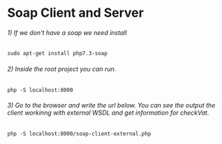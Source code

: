 # Soap Client and Server

###### 1) If we don't have a soap we need install 

````
sudo apt-get install php7.3-soap 
````

###### 2) Inside the root project you can run. 

````
php -S localhost:8000
````

###### 3) Go to the browser and write the url below. You can see the output the client workinng with external WSDL and get information for checkVat.

````
php -S localhost:8000/soap-client-external.php
````